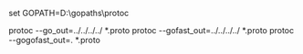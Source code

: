 set GOPATH=D:\gopaths\protoc

protoc --go_out=../../../../ *.proto
protoc --gofast_out=../../../../ *.proto
protoc --gogofast_out=. *.proto